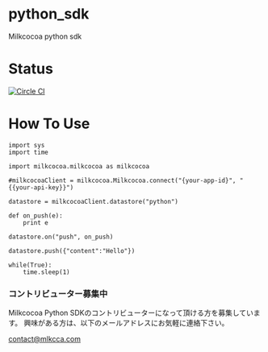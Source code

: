 # python_sdk
Milkcocoa python sdk


# Status

[![Circle CI](https://circleci.com/gh/milk-cocoa/python_sdk.svg?style=svg)](https://circleci.com/gh/milk-cocoa/python_sdk)

# How To Use

```
import sys
import time

import milkcocoa.milkcocoa as milkcocoa

#milkcocoaClient = milkcocoa.Milkcocoa.connect("{your-app-id}", "{{your-api-key}}")

datastore = milkcocoaClient.datastore("python")

def on_push(e):
	print e

datastore.on("push", on_push)

datastore.push({"content":"Hello"})

while(True):
	time.sleep(1)
```

### コントリビューター募集中

Milkcocoa Python SDKのコントリビューターになって頂ける方を募集しています。
興味がある方は、以下のメールアドレスにお気軽に連絡下さい。

contact@mlkcca.com
